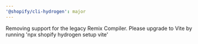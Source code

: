 ```yaml
---
'@shopify/cli-hydrogen': major
---
```


Removing support for the legacy Remix Compiler. Please upgrade to Vite by running 'npx shopify hydrogen setup vite'
